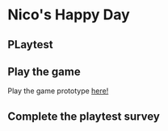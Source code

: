 # Nico's Happy Day
## PLaytest

## Play the game
Play the game prototype [here!](https://jenny-lim.github.io/IASC-1P04/prototype/Nicos_Happy_Day.html)

## Complete the playtest survey

